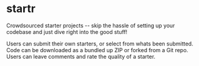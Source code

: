 # startr
Crowdsourced starter projects -- skip the hassle of setting up your codebase and just dive right into the good stuff!

Users can submit their own starters, or select from whats been submitted. Code can be downloaded as a bundled up ZIP or forked from a Git repo. Users can leave comments and rate the quality of a starter. 
